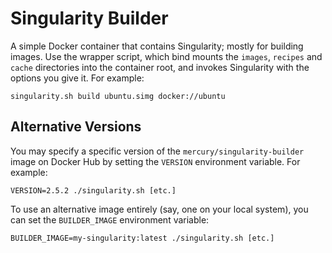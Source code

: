 # Singularity Builder

A simple Docker container that contains Singularity; mostly for building
images. Use the wrapper script, which bind mounts the `images`,
`recipes` and `cache` directories into the container root, and invokes
Singularity with the options you give it. For example:

    singularity.sh build ubuntu.simg docker://ubuntu

## Alternative Versions

You may specify a specific version of the `mercury/singularity-builder`
image on Docker Hub by setting the `VERSION` environment variable. For
example:

    VERSION=2.5.2 ./singularity.sh [etc.]

To use an alternative image entirely (say, one on your local system),
you can set the `BUILDER_IMAGE` environment variable:

    BUILDER_IMAGE=my-singularity:latest ./singularity.sh [etc.]
